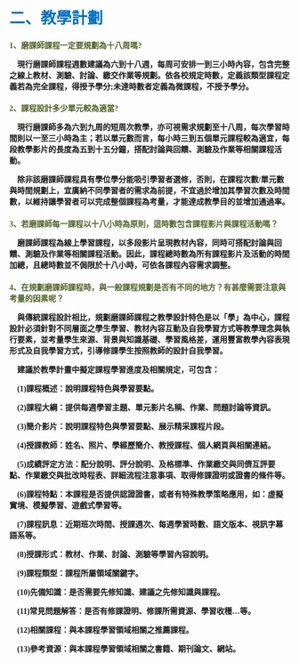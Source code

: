 # <font color=#0071C2 face=微軟正黑體>二、教學計劃</font>

<font face=微軟正黑體>

<font color=#4E6228 face=微軟正黑體><h4>1、磨課師課程一定要規劃為十八周嗎?</font>

<p>&nbsp;&nbsp;&nbsp;&nbsp;現行磨課師課程週數建議為六到十八週，每周可安排一到三小時內容，包含完整之線上教材、測驗、討論、繳交作業等規劃。依各校規定時數，定義該類型課程定義若為完全課程，得授予學分;未達時數者定義為微課程，不授予學分。 </p>

<font color=#4E6228 face=微軟正黑體><h4>2、課程設計多少單元較為適當?</font>

<p>&nbsp;&nbsp;&nbsp;&nbsp;現行磨課師多為六到九周的短周次教學，亦可視需求規劃至十八周，每次學習時間則以一至三小時為主；若以單元數而言，每小時三到五個單元課程較為適宜，每段教學影片的長度為五到十五分鐘，搭配討論與回饋、測驗及作業等相關課程活動。 </p>

<p>&nbsp;&nbsp;&nbsp;&nbsp;除非該磨課師課程具有學位學分能吸引學習者選修，否則，在課程次數/單元數與時間規劃上，宜廣納不同學習者的需求為前提，不宜過於增加其學習次數及時間數，以維持讓學習者可以完成整個課程為考量，才能達成教學目的並增加通過率。 </p>

<font color=#4E6228 face=微軟正黑體><h4>3、若磨課師每一課程以十八小時為原則，這時數包含課程影片與課程活動嗎？</font>

<p>&nbsp;&nbsp;&nbsp;&nbsp;磨課師課程為線上學習課程，以多段影片呈現教材內容，同時可搭配討論與回饋、測驗及作業等相關課程活動。因此，課程總時數為所有課程影片及活動的時間加總，且總時數並不侷限於十八小時，可依各課程內容需求調整。 </p>

<font color=#4E6228 face=微軟正黑體><h4>4、在規劃磨課師課程時，與一般課程規劃是否有不同的地方？有甚麼需要注意與考量的因素呢？</font>

<p>&nbsp;&nbsp;&nbsp;&nbsp;與傳統課程設計相比，規劃磨課師課程之教學設計特色是以「學」為中心，課程設計必須針對不同層面之學生學習、教材內容互動及自我學習方式等教學理念與執行要素，並考量學生來源、背景與知識基礎、學習風格差，運用豐富教學內容表現形式及自我學習方式，引導修課學生按照教師的設計自我學習。 </p>

<p>&nbsp;&nbsp;&nbsp;&nbsp;建議於教學計畫中擬定課程學習進度及相關規定，可包含： </p>

<p>&nbsp;&nbsp;&nbsp;&nbsp;(1)課程概述：說明課程特色與學習要點。 </p>

<p>&nbsp;&nbsp;&nbsp;&nbsp;(2)課程大綱：提供每週學習主題、單元影片名稱、作業、問題討論等資訊。 </p>

<p>&nbsp;&nbsp;&nbsp;&nbsp;(3)簡介影片：說明課程特色與學習要點、展示精采課程片段。 </p>

<p>&nbsp;&nbsp;&nbsp;&nbsp;(4)授課教師：姓名、照片、學經歷簡介、教授課程、個人網頁與相關連結。 </p>

<p>&nbsp;&nbsp;&nbsp;&nbsp;(5)成績評定方法：配分說明、評分說明、及格標準、作業繳交與同儕互評要點、作業繳交與批改時程表、詳細流程注意事項、取得修課證明或證書的條件等。 </p>

<p>&nbsp;&nbsp;&nbsp;&nbsp;(6)課程特點：本課程是否提供認證證書，或者有特殊教學策略應用，如：虛擬實境、模擬學習、遊戲式學習等。 </p>

<p>&nbsp;&nbsp;&nbsp;&nbsp;(7)課程訊息：近期班次時間、授課週次、每週學習時數、語文版本、視訊字幕語系等。 </p>

<p>&nbsp;&nbsp;&nbsp;&nbsp;(8)授課形式：教材、作業、討論、測驗等學習內容說明。 </p>

<p>&nbsp;&nbsp;&nbsp;&nbsp;(9)課程類型：課程所屬領域關鍵字。 </p>

<p>&nbsp;&nbsp;&nbsp;&nbsp;(10)先備知識：是否需要先修知識、建議之先修知識與課程。 </p>

<p>&nbsp;&nbsp;&nbsp;&nbsp;(11)常見問題解答：是否有修課證明、修課所需資源、學習收穫…等。 </p>

<p>&nbsp;&nbsp;&nbsp;&nbsp;(12)相關課程：與本課程學習領域相關之推薦課程。 </p>

<p>&nbsp;&nbsp;&nbsp;&nbsp;(13)參考資源：與本課程學習領域相關之書籍、期刊論文、網站。 </p>

<font color=#4E6228 face=微軟正黑體><h4></font>

<p>&nbsp;&nbsp;&nbsp;&nbsp; </p>

<p>&nbsp;&nbsp;&nbsp;&nbsp; </p>

<p>&nbsp;&nbsp;&nbsp;&nbsp; </p>

<font color=#4E6228 face=微軟正黑體><h4></font>

<p>&nbsp;&nbsp;&nbsp;&nbsp; </p>